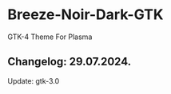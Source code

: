 # Breeze-Noir-Dark-GTK
GTK-4 Theme For Plasma

Changelog: 29.07.2024.
-----------------------

Update: gtk-3.0
